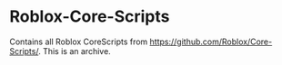 # Roblox-Core-Scripts
 Contains all Roblox CoreScripts from https://github.com/Roblox/Core-Scripts/. This is an archive.
